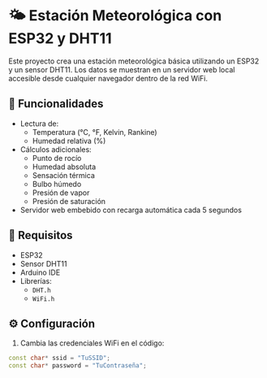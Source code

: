 # 🌤️ Estación Meteorológica con ESP32 y DHT11

Este proyecto crea una estación meteorológica básica utilizando un ESP32 y un sensor DHT11. Los datos se muestran en un servidor web local accesible desde cualquier navegador dentro de la red WiFi.

## 📌 Funcionalidades

- Lectura de:
  - Temperatura (°C, °F, Kelvin, Rankine)
  - Humedad relativa (%)
- Cálculos adicionales:
  - Punto de rocío
  - Humedad absoluta
  - Sensación térmica
  - Bulbo húmedo
  - Presión de vapor
  - Presión de saturación
- Servidor web embebido con recarga automática cada 5 segundos

## 🔧 Requisitos

- ESP32
- Sensor DHT11
- Arduino IDE
- Librerías:
  - `DHT.h`
  - `WiFi.h`

## ⚙️ Configuración

1. Cambia las credenciales WiFi en el código:

```cpp
const char* ssid = "TuSSID";
const char* password = "TuContraseña";
